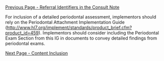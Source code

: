 [Previous Page - Referral Identifiers in the Consult Note](referral_identifiers_in_the_consult_note.html)

For inclusion of a detailed periodontal assessment, implementors should rely on the Periodontal Attachment Implementation Guide (http://www.hl7.org/implement/standards/product_brief.cfm?product_id=459). Implementors should consider including the Periodontal Exam Section from this IG in documents to convey detailed findings from periodontal exams.  

[Next Page - Content Inclusion](content_inclusion.html)